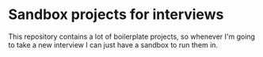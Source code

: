 # Sandbox projects for interviews
This repository contains a lot of boilerplate projects, so whenever I'm going to take a new interview I can just have a sandbox to run them in.
